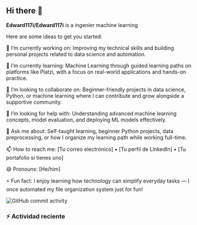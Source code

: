 ## Hi there 👋

**Edward117i/Edward117i** is a ingenier machine learning

Here are some ideas to get you started:

🔭 I’m currently working on:
Improving my technical skills and building personal projects related to data science and automation.

🌱 I’m currently learning:
Machine Learning through guided learning paths on platforms like Platzi, with a focus on real-world applications and hands-on practice.

👯 I’m looking to collaborate on:
Beginner-friendly projects in data science, Python, or machine learning where I can contribute and grow alongside a supportive community.

🤔 I’m looking for help with:
Understanding advanced machine learning concepts, model evaluation, and deploying ML models effectively.

💬 Ask me about:
Self-taught learning, beginner Python projects, data preprocessing, or how I organize my learning path while working full-time.

📫 How to reach me:
[Tu correo electrónico] • [Tu perfil de LinkedIn] • [Tu portafolio si tienes uno]

😄 Pronouns:
[He/him]

⚡ Fun fact:
I enjoy learning how technology can simplify everyday tasks — I once automated my file organization system just for fun!

![GitHub commit activity](https://img.shields.io/github/commit-activity/m/Edward117i/Edward117i)

### :zap: Actividad reciente
<!--RECENT-ACTIVITY:start-->
<!--RECENT-ACTIVITY:last_update-->
